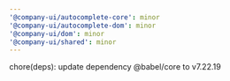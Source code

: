 ```yaml
---
'@company-ui/autocomplete-core': minor
'@company-ui/autocomplete-dom': minor
'@company-ui/dom': minor
'@company-ui/shared': minor
---
```


chore(deps): update dependency @babel/core to v7.22.19
